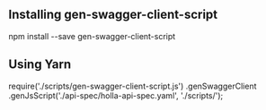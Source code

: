 ## Installing gen-swagger-client-script
npm install --save gen-swagger-client-script

## Using Yarn
require('./scripts/gen-swagger-client-script.js')
    .genSwaggerClient
    .genJsScript('./api-spec/holla-api-spec.yaml', './scripts/');
